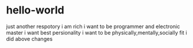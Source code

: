 # hello-world
just another respotory
i am rich
i want to be programmer and electronic master
i want best persionality
i want to be physically,mentally,socially fit
i did above changes
